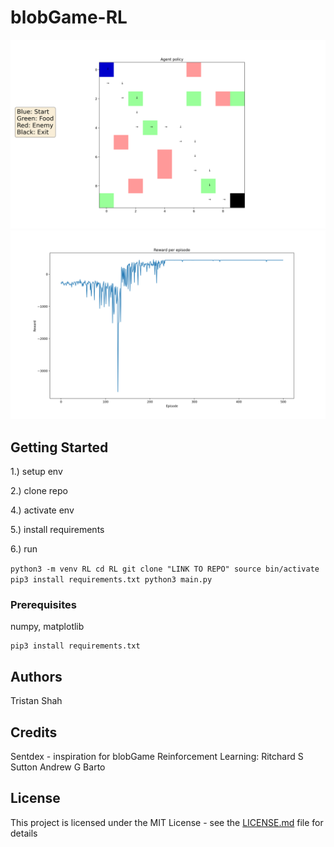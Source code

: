 # blobGame-RL

![](images/policy.png)
![](images/reward.png)

## Getting Started

1.) setup env

2.) clone repo

4.) activate env

5.) install requirements

6.) run

``
python3 -m venv RL
cd RL
git clone "LINK TO REPO"
source bin/activate
pip3 install requirements.txt
python3 main.py
``

### Prerequisites
numpy, matplotlib
```
pip3 install requirements.txt
```

## Authors
Tristan Shah

## Credits
Sentdex - inspiration for blobGame
Reinforcement Learning: 
	Ritchard S Sutton
	Andrew G Barto
## License

This project is licensed under the MIT License - see the [LICENSE.md](LICENSE.md) file for details